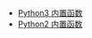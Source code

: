 

- [Python3 内置函数](http://www.runoob.com/python3/python3-built-in-functions.html)
- [Python2 内置函数](http://www.runoob.com/python/python-built-in-functions.html)